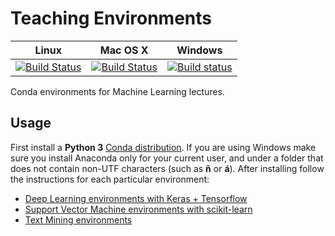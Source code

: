 # Teaching Environments

|Linux|Mac OS X|Windows|
|-----|--------|-------|
|[![Build Status](https://travis-ci.org/albarji/teaching-environments.svg?branch=master)](https://travis-ci.org/albarji/teaching-environments)|[![Build Status](https://travis-ci.org/albarji/teaching-environments.svg?branch=master)](https://travis-ci.org/albarji/teaching-environments)|[![Build status](https://ci.appveyor.com/api/projects/status/jb3rcrh3n0pavv5c?svg=true)](https://ci.appveyor.com/project/albarji/teaching-environments)|

Conda environments for Machine Learning lectures.

## Usage

First install a **Python 3** [Conda distribution](https://anaconda.org/anaconda/python). If you are using Windows make sure you install Anaconda only for your current user, and under a folder that does not contain non-UTF characters (such as **ñ** or **á**). After installing follow the instructions for each particular environment:

* [Deep Learning environments with Keras + Tensorflow](deeplearning)
* [Support Vector Machine environments with scikit-learn](SVMs)
* [Text Mining environments](textmining)
